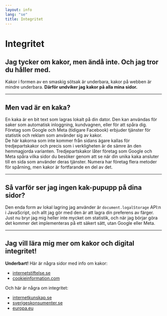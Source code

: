 ```yaml
---
layout: info
lang: "se"
title: Integritet
---
```


# Integritet

## Jag tycker om kakor, men ändå inte. Och jag tror du håller med.
Kakor i formen av en smaskig sötsak är underbara, kakor på webben är mindre underbara. 
**Därför undviker jag kakor på alla mina sidor.**

---

## Men vad är en kaka?
En kaka är en bit text som lagras lokalt på din dator. Den kan användas för saker som automatisk inloggning, kundvagnen, eller för att spåra dig.
Företag som Google och Meta (tidigare Facebook) erbjuder tjänster för statistik och reklam som använder sig av kakor. <br />
De här kakorna som inte kommer från sidans ägare kallas för tredjepartskakor och precis som i verkligheten är de sämre än den hemmagjorda varianten.
Tredjepartskakor låter företag som Google och Meta spåra vilka sidor du besöker genom att se när din unika kaka ansluter till en sida som använder deras tjänster.
Numera har företag flera metoder för spårning, men kakor är fortfarande en del av det.

---

## Så varför ser jag ingen kak-pupupp på dina sidor?
Den enda form av lokal lagring jag använder är `document.logalStorage` API:n i JavaScript, och allt jag gör med den är att lagra din preferens av färger.
Just nu bryr jag mig heller inte mycket om statistik, och när jag börjar göra det kommer det implementeras på ett säkert sätt, utan Google eller Meta.

---

## Jag vill lära mig mer om kakor och digital integritet!
**Underbart!** Här är några sidor med info om kakor:
- [internetstiftelse.se](https://internetstiftelsen.se/podd/dumma-fragor-om-internet/vad-ar-en-cookie-for-nagot-egentligen/)
- [cookieinformation.com](https://cookieinformation.com/sv/vad-ar-en-cookie/)


Och här är några om integritet:
- [internetkunskap.se](https://internetkunskap.se/integritet/)
- [sverigeskonsumenter.se](https://www.sverigeskonsumenter.se/vad-vi-gor/digitala-rattigheter/integritet-pa-natet/)
- [europa.eu](https://europa.eu/youreurope/citizens/consumers/internet-telecoms/data-protection-online-privacy/index_sv.htm)
